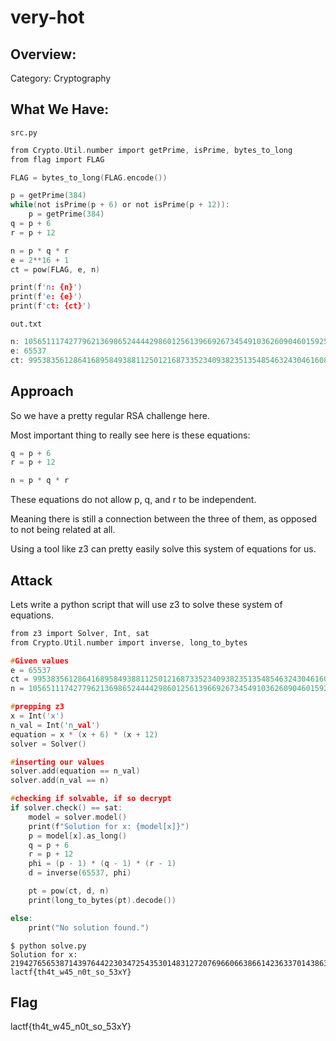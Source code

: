 # very-hot

## Overview:

Category: Cryptography

## What We Have:

```src.py```
```c
from Crypto.Util.number import getPrime, isPrime, bytes_to_long
from flag import FLAG

FLAG = bytes_to_long(FLAG.encode())

p = getPrime(384)
while(not isPrime(p + 6) or not isPrime(p + 12)):
    p = getPrime(384)
q = p + 6
r = p + 12

n = p * q * r
e = 2**16 + 1
ct = pow(FLAG, e, n)

print(f'n: {n}')
print(f'e: {e}')
print(f'ct: {ct}')
```

```out.txt```
```c
n: 10565111742779621369865244442986012561396692673454910362609046015925986143478477636135123823568238799221073736640238782018226118947815621060733362956285282617024125831451239252829020159808921127494956720795643829784184023834660903398677823590748068165468077222708643934113813031996923649853965683973247210221430589980477793099978524923475037870799
e: 65537
ct: 9953835612864168958493881125012168733523409382351354854632430461608351532481509658102591265243759698363517384998445400450605072899351246319609602750009384658165461577933077010367041079697256427873608015844538854795998933587082438951814536702595878846142644494615211280580559681850168231137824062612646010487818329823551577905707110039178482377985
```

## Approach

So we have a pretty regular RSA challenge here.

Most important thing to really see here is these equations:

```c
q = p + 6
r = p + 12

n = p * q * r
```

These equations do not allow p, q, and r to be independent.

Meaning there is still a connection between the three of them, as opposed to not being related at all.

Using a tool like z3 can pretty easily solve this system of equations for us.

## Attack

Lets write a python script that will use z3 to solve these system of equations.

```c
from z3 import Solver, Int, sat
from Crypto.Util.number import inverse, long_to_bytes

#Given values
e = 65537
ct = 9953835612864168958493881125012168733523409382351354854632430461608351532481509658102591265243759698363517384998445400450605072899351246319609602750009384658165461577933077010367041079697256427873608015844538854795998933587082438951814536702595878846142644494615211280580559681850168231137824062612646010487818329823551577905707110039178482377985
n = 10565111742779621369865244442986012561396692673454910362609046015925986143478477636135123823568238799221073736640238782018226118947815621060733362956285282617024125831451239252829020159808921127494956720795643829784184023834660903398677823590748068165468077222708643934113813031996923649853965683973247210221430589980477793099978524923475037870799

#prepping z3
x = Int('x')
n_val = Int('n_val')
equation = x * (x + 6) * (x + 12)
solver = Solver()

#inserting our values
solver.add(equation == n_val)
solver.add(n_val == n)

#checking if solvable, if so decrypt
if solver.check() == sat:
    model = solver.model()
    print(f"Solution for x: {model[x]}")
    p = model[x].as_long()
    q = p + 6
    r = p + 12
    phi = (p - 1) * (q - 1) * (r - 1)
    d = inverse(65537, phi)

    pt = pow(ct, d, n)
    print(long_to_bytes(pt).decode())

else:
    print("No solution found.")
```


```text
$ python solve.py
Solution for x: 21942765653871439764422303472543530148312720769660663866142363370143863717044484440248869144329425486818687730842077
lactf{th4t_w45_n0t_so_53xY}
```

## Flag

lactf{th4t_w45_n0t_so_53xY}
